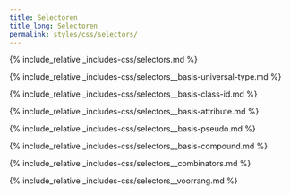 ```yaml
---
title: Selectoren
title_long: Selectoren
permalink: styles/css/selectors/
---
```


{% include_relative _includes-css/selectors.md %}

{% include_relative _includes-css/selectors__basis-universal-type.md %}

{% include_relative _includes-css/selectors__basis-class-id.md %}

{% include_relative _includes-css/selectors__basis-attribute.md %}

{% include_relative _includes-css/selectors__basis-pseudo.md %}

{% include_relative _includes-css/selectors__basis-compound.md %}

{% include_relative _includes-css/selectors__combinators.md %}

{% include_relative _includes-css/selectors__voorrang.md %}